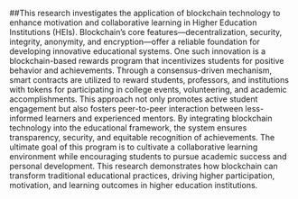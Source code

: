 ##This research investigates the application of blockchain technology to enhance motivation and collaborative learning in Higher Education Institutions (HEIs). Blockchain’s core features—decentralization, security, integrity, anonymity, and encryption—offer a reliable foundation for developing innovative educational systems. One such innovation is a blockchain-based rewards program that incentivizes students for positive behavior and achievements. Through a consensus-driven mechanism, smart contracts are utilized to reward students, professors, and institutions with tokens for participating in college events, volunteering, and academic accomplishments. This approach not only promotes active student engagement but also fosters peer-to-peer interaction between less-informed learners and experienced mentors. By integrating blockchain technology into the educational framework, the system ensures transparency, security, and equitable recognition of achievements. The ultimate goal of this program is to cultivate a collaborative learning environment while encouraging students to pursue academic success and personal development. This research demonstrates how blockchain can transform traditional educational practices, driving higher participation, motivation, and learning outcomes in higher education institutions.
